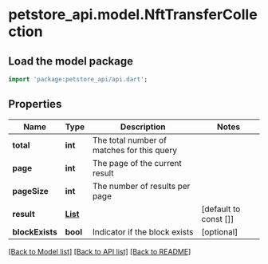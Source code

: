 # petstore_api.model.NftTransferCollection

## Load the model package
```dart
import 'package:petstore_api/api.dart';
```

## Properties
Name | Type | Description | Notes
------------ | ------------- | ------------- | -------------
**total** | **int** | The total number of matches for this query | 
**page** | **int** | The page of the current result | 
**pageSize** | **int** | The number of results per page | 
**result** | [**List<NftTransfer>**](NftTransfer.md) |  | [default to const []]
**blockExists** | **bool** | Indicator if the block exists | [optional] 

[[Back to Model list]](../README.md#documentation-for-models) [[Back to API list]](../README.md#documentation-for-api-endpoints) [[Back to README]](../README.md)


